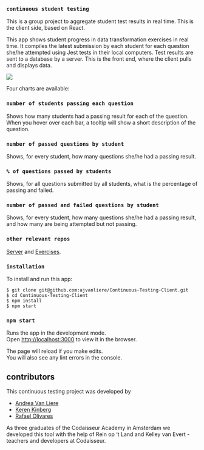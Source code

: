 
### `continuous student testing`

This is a group project to aggregate student test results in real time. This is the client side, based on React.

This app shows student progress in data transformation exercises in real time. It compiles the latest submission by each student for each question she/he attempted using Jest tests in their local computers. Test results are sent to a database by a server. This is the front end, where the client pulls and displays data.

![](Live-updates.gif)

Four charts are available: 

### `number of students passing each question`

Shows how many students had a passing result for each of the question. When you hover over each bar, a tooltip will show a short description of the question.

### `number of passed questions by student`

Shows, for every student, how many questions she/he had a passing result.

### `% of questions passed by students`

Shows, for all questions submitted by all students, what is the percentage of passing and failed.

### `number of passed and failed questions by student`

Shows, for every student, how many questions she/he had a passing result, and how many are being attempted but not passing.

### `other relevant repos`

[Server](https://github.com/rafaelrolivares/continuous-student-testing-server) and [Exercises](https://github.com/kerenKi/dataTransFormationExercises).


### `installation`

To install and run this app:
```
$ git clone git@github.com:ajvanliere/Continuous-Testing-Client.git
$ cd Continuous-Testing-Client
$ npm install
$ npm start
```

### `npm start`

Runs the app in the development mode.<br>
Open [http://localhost:3000](http://localhost:3000) to view it in the browser.

The page will reload if you make edits.<br>
You will also see any lint errors in the console.

## contributors
This continuous testing project was developed by 
- [Andrea Van Liere](https://github.com/ajvanliere)
- [Keren Kinberg](https://github.com/kerenki)
- [Rafael Olivares](https://github.com/rafaelrolivares)

As three graduates of the Codaisseur Academy in Amsterdam we developed this tool with the help of Rein op ‘t Land and Kelley van Evert -  teachers and developers at Codaisseur. 

